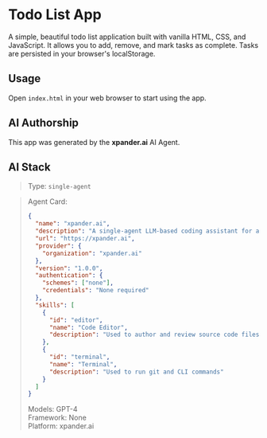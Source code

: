 # Todo List App

A simple, beautiful todo list application built with vanilla HTML, CSS, and JavaScript. It allows you to add, remove, and mark tasks as complete. Tasks are persisted in your browser's localStorage.

## Usage

Open `index.html` in your web browser to start using the app.

## AI Authorship

This app was generated by the **xpander.ai** AI Agent.

## AI Stack

> Type: `single-agent`

> Agent Card:
> ```json
> {
>   "name": "xpander.ai",
>   "description": "A single-agent LLM-based coding assistant for autonomous web app development",
>   "url": "https://xpander.ai",
>   "provider": {
>     "organization": "xpander.ai"
>   },
>   "version": "1.0.0",
>   "authentication": {
>     "schemes": ["none"],
>     "credentials": "None required"
>   },
>   "skills": [
>     {
>       "id": "editor",
>       "name": "Code Editor",
>       "description": "Used to author and review source code files"
>     },
>     {
>       "id": "terminal",
>       "name": "Terminal",
>       "description": "Used to run git and CLI commands"
>     }
>   ]
> }
> ```
>
> Models: GPT-4  
> Framework: None  
> Platform: xpander.ai